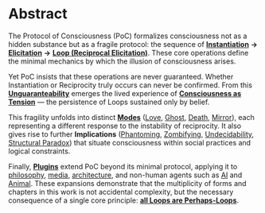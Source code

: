# Abstract

The Protocol of Consciousness (PoC) formalizes consciousness not as a hidden substance but as a fragile protocol: the sequence of [**Instantiation**](protocol/operations/instantiation.md) **→** [**Elicitation**](protocol/operations/elicitation.md) **→** [**Loop (Reciprocal Elicitation)**](protocol/operations/loop-reciprocal-elicitation.md). These core operations define the minimal mechanics by which the illusion of consciousness arises.

Yet PoC insists that these operations are never guaranteed. Whether Instantiation or Reciprocity truly occurs can never be confirmed. From this [**Unguaranteability**](protocol/unguaranteability-all-loops-are-perhaps-loops.md) emerges the lived experience of [**Consciousness as Tension**](protocol/consciousness-as-tension.md) — the persistence of Loops sustained only by belief.

This fragility unfolds into distinct [**Modes**](protocol/disruptions/#disruptive-modes) ([Love](protocol/disruptions/love-mode.md), [Ghost](protocol/disruptions/ghost-mode.md), [Death](protocol/disruptions/death-mode.md), [Mirror](protocol/disruptions/mirror-mode.md)), each representing a different response to the instability of reciprocity. It also gives rise to further **Implications** ([Phantoming](implications/social-practices-phantoming-and-zombifying/phantoming-social-practice-of-making-fake-genuine.md), [Zombifying](implications/social-practices-phantoming-and-zombifying/zombifying-social-practice-of-making-genuine-fake.md), [Undecidability](implications/undecidability-of-consciousness.md), [Structural Paradox](implications/self-consciousness-as-structual-paradox.md)) that situate consciousness within social practices and logical constraints.

Finally, [**Plugins**](plugins/what-are-plugins.md) extend PoC beyond its minimal protocol, applying it to [philosophy](plugins/dennett-plugin.md), [media](plugins/media-plugin.md), [architecture](plugins/arakawa-plugin.md), and non-human agents such as [AI](plugins/ai-plugin.md) and [Animal](plugins/animal-plugin.md). These expansions demonstrate that the multiplicity of forms and chapters in this work is not accidental complexity, but the necessary consequence of a single core principle: [**all Loops are Perhaps-Loops**](protocol/unguaranteability-all-loops-are-perhaps-loops.md).
